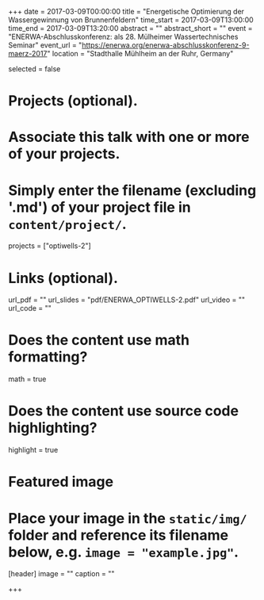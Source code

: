 +++
date = 2017-03-09T00:00:00
title = "Energetische Optimierung der Wassergewinnung von Brunnenfeldern"
time_start = 2017-03-09T13:00:00
time_end = 2017-03-09T13:20:00
abstract = ""
abstract_short = ""
event = "ENERWA-Abschlusskonferenz: als 28. Mülheimer Wassertechnisches Seminar"
event_url = "https://enerwa.org/enerwa-abschlusskonferenz-9-maerz-2017"
location = "Stadthalle Mühlheim an der Ruhr, Germany"

selected = false

# Projects (optional).
#   Associate this talk with one or more of your projects.
#   Simply enter the filename (excluding '.md') of your project file in `content/project/`.
projects = ["optiwells-2"]

# Links (optional).
url_pdf = ""
url_slides = "pdf/ENERWA_OPTIWELLS-2.pdf"
url_video = ""
url_code = ""

# Does the content use math formatting?
math = true

# Does the content use source code highlighting?
highlight = true

# Featured image
# Place your image in the `static/img/` folder and reference its filename below, e.g. `image = "example.jpg"`.
[header]
image = ""
caption = ""

+++

